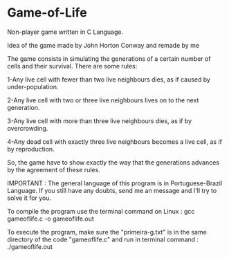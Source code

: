 # Game-of-Life

Non-player game written in C Language.

Idea of the game made by John Horton Conway and remade by me

The game consists in simulating the generations of a certain number of cells and their survival. There are some rules:

1-Any live cell with fewer than two live neighbours dies, as if caused by under-population.

2-Any live cell with two or three live neighbours lives on to the next generation.

3-Any live cell with more than three live neighbours dies, as if by overcrowding.

4-Any dead cell with exactly three live neighbours becomes a live cell, as if by reproduction.

So, the game have to show exactly the way that the generations advances by the agreement of these rules.

IMPORTANT : The general language of this program is in Portuguese-Brazil Language. If you still have any doubts, send me an message and I'll try to solve it for you.

To compile the program use the terminal command on Linux : gcc gameoflife.c -o gameoflife.out

To execute the program, make sure the "primeira-g.txt" is in the same directory of the code "gameoflife.c" and run in terminal command : ./gameoflife.out
